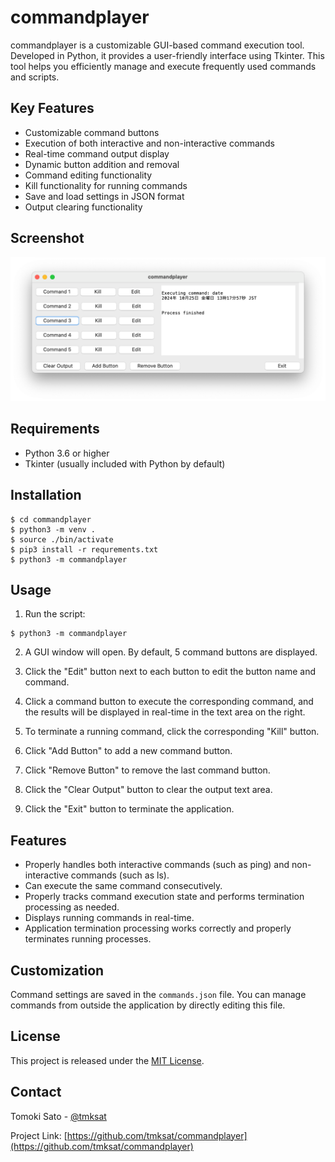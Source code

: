 # commandplayer

commandplayer is a customizable GUI-based command execution tool.
Developed in Python, it provides a user-friendly interface using Tkinter.
This tool helps you efficiently manage and execute frequently used commands and scripts.



## Key Features

- Customizable command buttons
- Execution of both interactive and non-interactive commands
- Real-time command output display
- Dynamic button addition and removal
- Command editing functionality
- Kill functionality for running commands
- Save and load settings in JSON format
- Output clearing functionality



## Screenshot

![Screenshot](./docs/screenshot.png)



## Requirements

- Python 3.6 or higher
- Tkinter (usually included with Python by default)



## Installation

```shell
$ cd commandplayer
$ python3 -m venv .
$ source ./bin/activate
$ pip3 install -r requrements.txt
$ python3 -m commandplayer
```



## Usage

1. Run the script:

```shell
$ python3 -m commandplayer
```

2. A GUI window will open. By default, 5 command buttons are displayed.

3. Click the "Edit" button next to each button to edit the button name and command.

4. Click a command button to execute the corresponding command, and the results will be displayed in real-time in the text area on the right.

5. To terminate a running command, click the corresponding "Kill" button.

6. Click "Add Button" to add a new command button.

7. Click "Remove Button" to remove the last command button.

8. Click the "Clear Output" button to clear the output text area.

9. Click the "Exit" button to terminate the application.



## Features

- Properly handles both interactive commands (such as ping) and non-interactive commands (such as ls).
- Can execute the same command consecutively.
- Properly tracks command execution state and performs termination processing as needed.
- Displays running commands in real-time.
- Application termination processing works correctly and properly terminates running processes.



## Customization

Command settings are saved in the `commands.json` file. You can manage commands from outside the application by directly editing this file.




## License

This project is released under the [MIT License](https://choosealicense.com/licenses/mit/).



## Contact

Tomoki Sato - [@tmksat](https://twitter.com/tmksat)

Project Link: [https://github.com/tmksat/commandplayer](https://github.com/tmksat/commandplayer)
